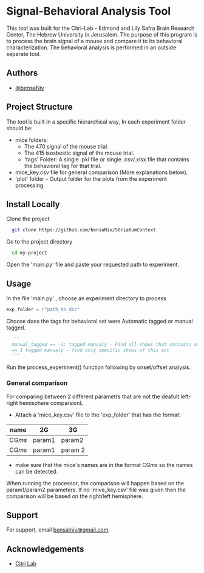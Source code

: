 
# Signal-Behavioral Analysis Tool

This tool was built for the Citri-Lab - Edmond and Lily Safra Brain Research Center, The Hebrew University in Jerusalem.
The purpose of this program is to process the brain signal of a mouse and compare it to its behavioral characterization. The behavioral analysis is performed in an outside separate tool.

## Authors

- [@bensaNiv](https://github.com/bensaNiv)


## Project Structure

The tool is built in a specific hierarchical way, In each experiment folder should be:
- mice folders: 
  * The 470 signal of the mouse trial.
  * The 415 isosbestic signal of the mouse trial.
  * 'tags' Folder:
      A single .pkl file or single .csv/.xlsx file that contains the behavioral tag for that trial.
- mice_key.csv file for general comparison (More explanations below).
- 'plot' folder  - Output folder for the plots from the experiment processing.


## Install Locally

Clone the project

```bash
  git clone https://github.com/bensaNiv/StriatumContext
```

Go to the project directory

```bash
  cd my-project
```

Open the 'main.py' file and paste your requested path to experiment.

## Usage

In the file 'main.py' , choose an experiment directory to process

```python
exp_folder = r"path_to_dir"
```
Choose does the tags for behavioral set were Automatic tagged or manual tagged.
```python
  '''
  manual_tagged == -1: tagged manualy - Find all shows that contains act letters, == 0 tagged by Stereo,
  == 1 tagged manualy - find only specific shows of this act
  '''
```
Run the process_experiment() function following by onset/offset analysis.

### General comparison

For comparing between 2 different parametrs that are not the deafult left-right hemisphere comparsionL
* Attach a 'mice_key.csv' file to the 'exp_folder' that has the format:

| name            | 2G   | 3G   |
| --------------- | -----|------|
| CG$ms$ | param1 | param2
| CG$ms$ | param1 | param 2

* make sure that the mice's names are in the format CG$ms$ so the names can be detected.

When running the processor, the comparison will happen based on the param1/param2 parameters.
If no 'mive_key.csv' file was given then the comparison will be based on the right/left hemisphere.
##  Support

For support, email bensalniv@gmail.com. 


## Acknowledgements

 - [Citri Lab](https://www.citrilab.com/)
